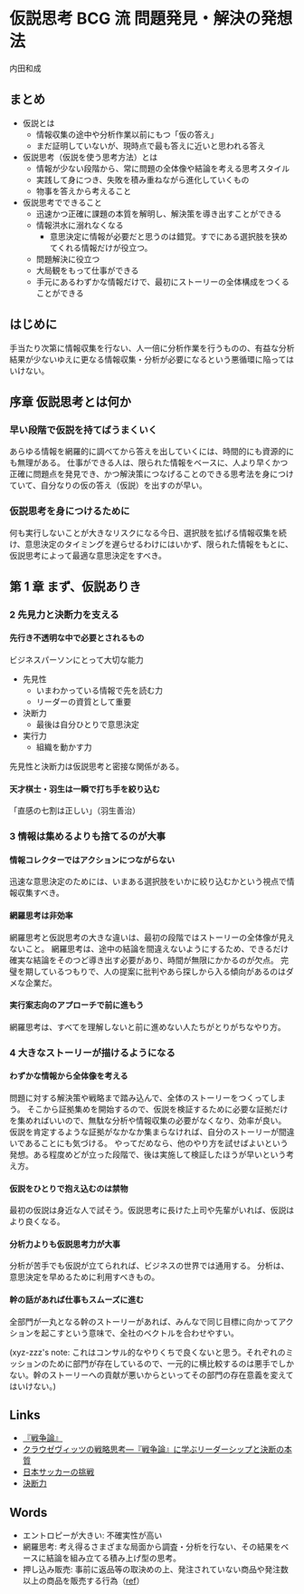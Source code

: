 # 仮説思考 BCG 流 問題発見・解決の発想法
内田和成

## まとめ
- 仮説とは
    - 情報収集の途中や分析作業以前にもつ「仮の答え」
    - まだ証明していないが、現時点で最も答えに近いと思われる答え
- 仮説思考（仮説を使う思考方法）とは
    - 情報が少ない段階から、常に問題の全体像や結論を考える思考スタイル
    - 実践して身につき、失敗を積み重ねながら進化していくもの
    - 物事を答えから考えること
- 仮説思考でできること
    - 迅速かつ正確に課題の本質を解明し、解決策を導き出すことができる
    - 情報洪水に溺れなくなる
        - 意思決定に情報が必要だと思うのは錯覚。すでにある選択肢を狭めてくれる情報だけが役立つ。
    - 問題解決に役立つ
    - 大局観をもって仕事ができる
    - 手元にあるわずかな情報だけで、最初にストーリーの全体構成をつくることができる

## はじめに
手当たり次第に情報収集を行ない、人一倍に分析作業を行うものの、有益な分析結果が少ないゆえに更なる情報収集・分析が必要になるという悪循環に陥ってはいけない。

## 序章 仮説思考とは何か
### 早い段階で仮説を持てばうまくいく
あらゆる情報を網羅的に調べてから答えを出していくには、時間的にも資源的にも無理がある。
仕事ができる人は、限られた情報をベースに、人より早くかつ正確に問題点を発見でき、かつ解決策につなげることのできる思考法を身につけていて、自分なりの仮の答え（仮説）を出すのが早い。

### 仮説思考を身につけるために
何も実行しないことが大きなリスクになる今日、選択肢を拡げる情報収集を続け、意思決定のタイミングを遅らせるわけにはいかず、限られた情報をもとに、仮説思考によって最適な意思決定をすべき。

## 第 1 章 まず、仮説ありき
### 2 先見力と決断力を支える
#### 先行き不透明な中で必要とされるもの
ビジネスパーソンにとって大切な能力
- 先見性
    - いまわかっている情報で先を読む力
    - リーダーの資質として重要
- 決断力
    - 最後は自分ひとりで意思決定
- 実行力
    - 組織を動かす力

先見性と決断力は仮説思考と密接な関係がある。

#### 天才棋士・羽生は一瞬で打ち手を絞り込む
「直感の七割は正しい」（羽生善治）

### 3 情報は集めるよりも捨てるのが大事

#### 情報コレクターではアクションにつながらない
迅速な意思決定のためには、いまある選択肢をいかに絞り込むかという視点で情報収集すべき。

#### 網羅思考は非効率
網羅思考と仮説思考の大きな違いは、最初の段階ではストーリーの全体像が見えないこと。
網羅思考は、途中の結論を間違えないようにするため、できるだけ確実な結論をそのつど導き出す必要があり、時間が無限にかかるのが欠点。
完璧を期しているつもりで、人の提案に批判やあら探しから入る傾向があるのはダメな企業だ。

#### 実行案志向のアプローチで前に進もう
網羅思考は、すべてを理解しないと前に進めない人たちがとりがちなやり方。

### 4 大きなストーリーが描けるようになる
#### わずかな情報から全体像を考える
問題に対する解決策や戦略まで踏み込んで、全体のストーリーをつくってしまう。
そこから証拠集めを開始するので、仮説を検証するために必要な証拠だけを集めればいいので、無駄な分析や情報収集の必要がなくなり、効率が良い。
仮説を肯定するような証拠がなかなか集まらなければ、自分のストーリーが間違いであることにも気づける。
やってだめなら、他のやり方を試せばよいという発想。ある程度めどが立った段階で、後は実施して検証したほうが早いという考え方。

#### 仮説をひとりで抱え込むのは禁物
最初の仮説は身近な人で試そう。仮説思考に長けた上司や先輩がいれば、仮説はより良くなる。

#### 分析力よりも仮説思考力が大事
分析が苦手でも仮説が立てられれば、ビジネスの世界では通用する。
分析は、意思決定を早めるために利用すべきもの。

#### 幹の話があれば仕事もスムーズに進む
全部門が一丸となる幹のストーリーがあれば、みんなで同じ目標に向かってアクションを起こすという意味で、全社のベクトルを合わせやすい。

(xyz-zzz's note: これはコンサル的なやりくちで良くないと思う。それぞれのミッションのために部門が存在しているので、一元的に横比較するのは悪手でしかない。幹のストーリーへの貢献が悪いからといってその部門の存在意義を変えてはいけない。)

## Links
- [『戦争論』](https://www.amazon.co.jp/%E6%88%A6%E4%BA%89%E8%AB%96%E3%80%88%E4%B8%8A%E3%80%89-%E4%B8%AD%E5%85%AC%E6%96%87%E5%BA%AB-%E3%82%AB%E3%83%BC%E3%83%AB%E3%83%BB%E3%83%95%E3%82%A9%E3%83%B3-%E3%82%AF%E3%83%A9%E3%82%A6%E3%82%BC%E3%83%B4%E3%82%A3%E3%83%83%E3%83%84/dp/4122039398)
- [クラウゼヴィッツの戦略思考―『戦争論』に学ぶリーダーシップと決断の本質](https://www.amazon.co.jp/%E3%82%AF%E3%83%A9%E3%82%A6%E3%82%BC%E3%83%B4%E3%82%A3%E3%83%83%E3%83%84%E3%81%AE%E6%88%A6%E7%95%A5%E6%80%9D%E8%80%83%E2%80%95%E3%80%8E%E6%88%A6%E4%BA%89%E8%AB%96%E3%80%8F%E3%81%AB%E5%AD%A6%E3%81%B6%E3%83%AA%E3%83%BC%E3%83%80%E3%83%BC%E3%82%B7%E3%83%83%E3%83%97%E3%81%A8%E6%B1%BA%E6%96%AD%E3%81%AE%E6%9C%AC%E8%B3%AA-%E3%83%86%E3%82%A3%E3%83%BC%E3%83%8F%E3%83%BB%E3%83%95%E3%82%A9%E3%83%B3-%E3%82%AE%E3%83%BC%E3%83%84%E3%82%A3%E3%83%BC/dp/4478374023)
- [日本サッカーの挑戦](https://www.amazon.co.jp/%E6%97%A5%E6%9C%AC%E3%82%B5%E3%83%83%E3%82%AB%E3%83%BC%E3%81%AE%E6%8C%91%E6%88%A6-%E3%83%8F%E3%83%B3%E3%82%B9-%E3%82%AA%E3%83%95%E3%83%88/dp/4062063638)
- [決断力](https://www.amazon.co.jp/%E6%B1%BA%E6%96%AD%E5%8A%9B-%E8%A7%92%E5%B7%9Done%E3%83%86%E3%83%BC%E3%83%9E21-%E7%BE%BD%E7%94%9F-%E5%96%84%E6%B2%BB/dp/4047100080)

## Words
- エントロピーが大きい: 不確実性が高い
- 網羅思考: 考え得るさまざまな局面から調査・分析を行ない、その結果をベースに結論を組み立てる積み上げ型の思考。
- 押し込み販売: 事前に返品等の取決めの上、発注されていない商品や発注数以上の商品を販売する行為（[ref](https://www2.deloitte.com/jp/ja/pages/risk/articles/or/glossary-oshikomi.html)）
